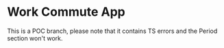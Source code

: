 # Work Commute App

This is a POC branch, please note that it contains TS errors and the Period section won't work.
